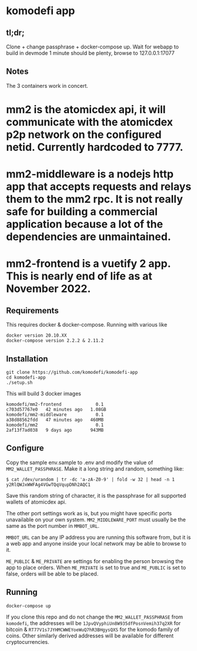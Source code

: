 # komodefi app

## tl;dr;
Clone + change passphrase + docker-compose up. Wait for webapp to build in devmode 1 minute should be plenty, browse to 127.0.0.1:17077

## Notes

The 3 containers work in concert.
# mm2 is the atomicdex api, it will communicate with the atomicdex p2p network on the configured netid. Currently hardcoded to 7777.
# mm2-middleware is a nodejs http app that accepts requests and relays them to the mm2 rpc. It is not really safe for building a commercial application because a lot of the dependencies are unmaintained.
# mm2-frontend is a vuetify 2 app. This is nearly end of life as at November 2022.

## Requirements

This requires docker & docker-compose.
Running with various like
```
docker version 20.10.XX
docker-compose version 2.2.2 & 2.11.2
```

## Installation

```
git clone https://github.com/komodefi/komodefi-app
cd komodefi-app
./setup.sh
```

This will build 3 docker images
```
komodefi/mm2-frontend             0.1                         c703d57767e0   42 minutes ago   1.08GB
komodefi/mm2-middleware           0.1                         a38d88562fdd   47 minutes ago   460MB
komodefi/mm2                      0.1                         2af13f7ad038   9 days ago       943MB
```

## Configure

Copy the sample env.sample to .env and modify the value of `MM2_WALLET_PASSPHRASE`. Make it a long string and random, something like:
```
$ cat /dev/urandom | tr -dc 'a-zA-Z0-9' | fold -w 32 | head -n 1
y2RlQWJxWWFAg4VGwTQqVqupDNh2AQC1
```
Save this random string of character, it is the passphrase for all supported wallets of atomicdex api.

The other port settings work as is, but you might have specific ports unavailable on your own system.
`MM2_MIDDLEWARE_PORT` must usually be the same as the port number in `MMBOT_URL`.

`MMBOT_URL` can be any IP address you are running this software from, but it is a web app and anyone inside your local network may be able to browse to it.

`ME_PUBLIC` & `ME_PRIVATE` are settings for enabling the person browsing the app to place orders. When `ME_PRIVATE` is set to true and `ME_PUBLIC` is set to false, orders will be able to be placed.

## Running

```
docker-compose up
```

If you clone this repo and do not change the `MM2_WALLET_PASSPHRASE` from `komodefi`, the addresses will be `1JpvQVyphiUn8W935dfPosnVemih37q2XR` for bitcoin & `RT77V1s7JYHMCWWEYoeWuQ7hR3BHgysQXS` for the komodo family of coins. Other similarly derived addresses will be available for different cryptocurrencies.


